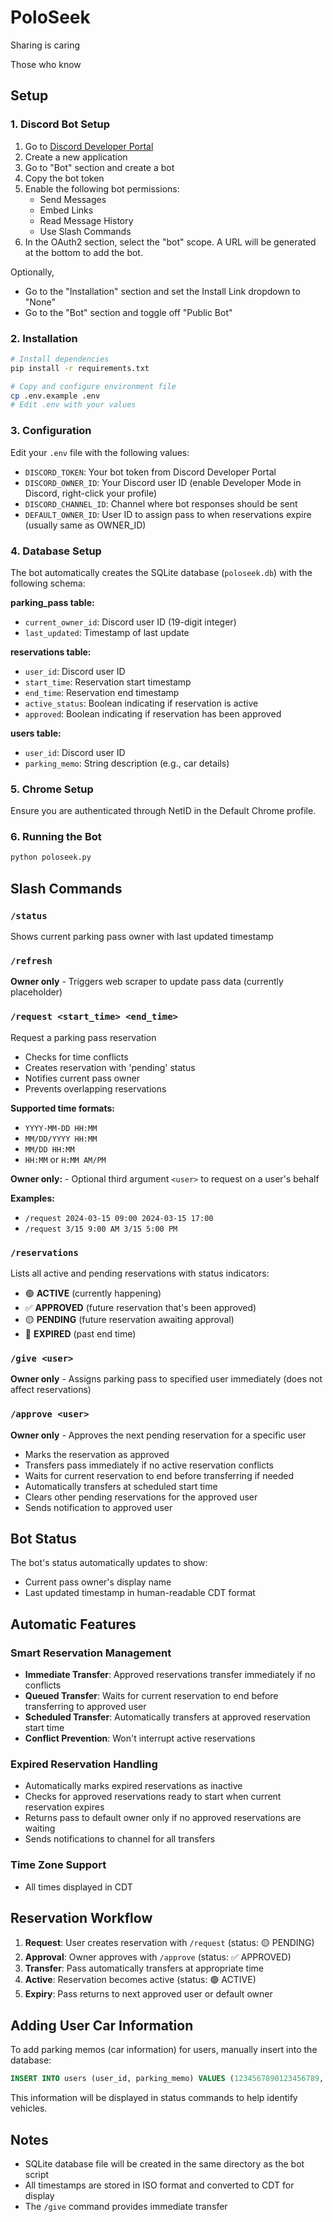 # PoloSeek
Sharing is caring

Those who know

## Setup

### 1. Discord Bot Setup
1. Go to [Discord Developer Portal](https://discord.com/developers/applications)
2. Create a new application
3. Go to "Bot" section and create a bot
4. Copy the bot token
5. Enable the following bot permissions:
   - Send Messages
   - Embed Links
   - Read Message History
   - Use Slash Commands
6. In the OAuth2 section, select the "bot" scope. A URL will be generated at the bottom to add the bot.

Optionally,
- Go to the "Installation" section and set the Install Link dropdown to "None"
- Go to the "Bot" section and toggle off "Public Bot"

### 2. Installation
```bash
# Install dependencies
pip install -r requirements.txt

# Copy and configure environment file
cp .env.example .env
# Edit .env with your values
```

### 3. Configuration
Edit your `.env` file with the following values:
- `DISCORD_TOKEN`: Your bot token from Discord Developer Portal
- `DISCORD_OWNER_ID`: Your Discord user ID (enable Developer Mode in Discord, right-click your profile)
- `DISCORD_CHANNEL_ID`: Channel where bot responses should be sent
- `DEFAULT_OWNER_ID`: User ID to assign pass to when reservations expire (usually same as OWNER_ID)

### 4. Database Setup
The bot automatically creates the SQLite database (`poloseek.db`) with the following schema:

**parking_pass table:**
- `current_owner_id`: Discord user ID (19-digit integer)
- `last_updated`: Timestamp of last update

**reservations table:**
- `user_id`: Discord user ID
- `start_time`: Reservation start timestamp
- `end_time`: Reservation end timestamp  
- `active_status`: Boolean indicating if reservation is active
- `approved`: Boolean indicating if reservation has been approved

**users table:**
- `user_id`: Discord user ID
- `parking_memo`: String description (e.g., car details)

### 5. Chrome Setup
Ensure you are authenticated through NetID in the Default Chrome profile.

### 6. Running the Bot
```bash
python poloseek.py
```

## Slash Commands

### `/status`
Shows current parking pass owner with last updated timestamp

### `/refresh`
**Owner only** - Triggers web scraper to update pass data (currently placeholder)

### `/request <start_time> <end_time>`
Request a parking pass reservation
- Checks for time conflicts
- Creates reservation with 'pending' status
- Notifies current pass owner
- Prevents overlapping reservations

**Supported time formats:**
- `YYYY-MM-DD HH:MM`
- `MM/DD/YYYY HH:MM`
- `MM/DD HH:MM`
- `HH:MM` or `H:MM AM/PM`

**Owner only:** - Optional third argument `<user>` to request on a user's behalf

**Examples:**
- `/request 2024-03-15 09:00 2024-03-15 17:00`
- `/request 3/15 9:00 AM 3/15 5:00 PM`

### `/reservations`
Lists all active and pending reservations with status indicators:
- 🟢 **ACTIVE** (currently happening)
- ✅ **APPROVED** (future reservation that's been approved)
- 🟡 **PENDING** (future reservation awaiting approval)
- 🔴 **EXPIRED** (past end time)

### `/give <user>`
**Owner only** - Assigns parking pass to specified user immediately (does not affect reservations)

### `/approve <user>`
**Owner only** - Approves the next pending reservation for a specific user
- Marks the reservation as approved
- Transfers pass immediately if no active reservation conflicts
- Waits for current reservation to end before transferring if needed
- Automatically transfers at scheduled start time
- Clears other pending reservations for the approved user
- Sends notification to approved user

## Bot Status
The bot's status automatically updates to show:
- Current pass owner's display name
- Last updated timestamp in human-readable CDT format

## Automatic Features

### Smart Reservation Management
- **Immediate Transfer**: Approved reservations transfer immediately if no conflicts
- **Queued Transfer**: Waits for current reservation to end before transferring to approved user
- **Scheduled Transfer**: Automatically transfers at approved reservation start time
- **Conflict Prevention**: Won't interrupt active reservations

### Expired Reservation Handling
- Automatically marks expired reservations as inactive
- Checks for approved reservations ready to start when current reservation expires
- Returns pass to default owner only if no approved reservations are waiting
- Sends notifications to channel for all transfers

### Time Zone Support
- All times displayed in CDT

## Reservation Workflow

1. **Request**: User creates reservation with `/request` (status: 🟡 PENDING)
2. **Approval**: Owner approves with `/approve` (status: ✅ APPROVED)
3. **Transfer**: Pass automatically transfers at appropriate time
4. **Active**: Reservation becomes active (status: 🟢 ACTIVE)
5. **Expiry**: Pass returns to next approved user or default owner

## Adding User Car Information
To add parking memos (car information) for users, manually insert into the database:

```sql
INSERT INTO users (user_id, parking_memo) VALUES (1234567890123456789, 'nathan');
```

This information will be displayed in status commands to help identify vehicles.

## Notes
- SQLite database file will be created in the same directory as the bot script
- All timestamps are stored in ISO format and converted to CDT for display
- The `/give` command provides immediate transfer
